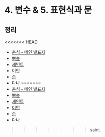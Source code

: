 # 4. 변수 & 5. 표현식과 문

## 정리

<<<<<<< HEAD
- [춘식 - 메인 발표자](choonsik.md)
- [뽀송](Pposong.md)
- [세인트](saint.md)
- 이안
- [준](June.md)
- [다나](dana.md)
=======
- [춘식 - 메인 발표자]()
- [뽀송]()
- [세인트](./saint.md)
- [이안]()
- [준]()
- [다나]()
>>>>>>> saint
